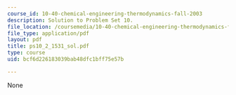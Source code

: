 ```yaml
---
course_id: 10-40-chemical-engineering-thermodynamics-fall-2003
description: Solution to Problem Set 10.
file_location: /coursemedia/10-40-chemical-engineering-thermodynamics-fall-2003/bcf6d226183039bab48dfc1bff75e57b_ps10_2_1531_sol.pdf
file_type: application/pdf
layout: pdf
title: ps10_2_1531_sol.pdf
type: course
uid: bcf6d226183039bab48dfc1bff75e57b

---
```

None